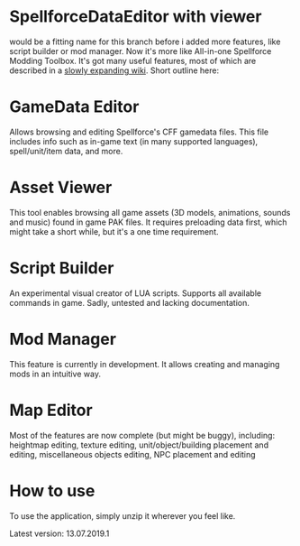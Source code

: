 # SpellforceDataEditor with viewer
would be a fitting name for this branch before i added more features, like script builder or mod manager. Now it's more like All-in-one Spellforce Modding Toolbox. It's got many useful features, most of which are described in a [slowly expanding wiki](https://github.com/leszekd25/spellforce_data_editor/wiki). Short outline here:

# GameData Editor
Allows browsing and editing Spellforce's CFF gamedata files. This file includes info such as in-game text (in many supported languages), spell/unit/item data, and more.

# Asset Viewer
This tool enables browsing all game assets (3D models, animations, sounds and music) found in game PAK files. It requires preloading data first, which might take a short while, but it's a one time requirement.

# Script Builder
An experimental visual creator of LUA scripts. Supports all available commands in game. Sadly, untested and lacking documentation.

# Mod Manager
This feature is currently in development. It allows creating and managing mods in an intuitive way.

# Map Editor
Most of the features are now complete (but might be buggy), including: heightmap editing, texture editing, unit/object/building placement and editing, miscellaneous objects editing, NPC placement and editing

# How to use
To use the application, simply unzip it wherever you feel like.

Latest version: 13.07.2019.1
